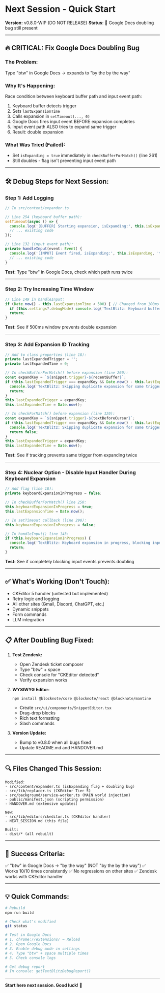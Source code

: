 # Next Session - Quick Start

**Version:** v0.8.0-WIP (DO NOT RELEASE)
**Status:** 🚨 Google Docs doubling bug still present

---

## 🔥 CRITICAL: Fix Google Docs Doubling Bug

### The Problem:
Type "btw" in Google Docs → expands to "by the by the way"

### Why It's Happening:
Race condition between keyboard buffer path and input event path:
1. Keyboard buffer detects trigger
2. Sets `lastExpansionTime`
3. Calls expansion in `setTimeout(..., 0)`
4. Google Docs fires input event BEFORE expansion completes
5. Input event path ALSO tries to expand same trigger
6. Result: double expansion

### What Was Tried (Failed):
- Set `isExpanding = true` immediately in `checkBufferForMatch()` (line 261)
- Still doubles - flag isn't preventing input event path

---

## 🛠️ Debug Steps for Next Session:

### Step 1: Add Logging
```typescript
// In src/content/expander.ts

// Line 254 (keyboard buffer path):
setTimeout(async () => {
  console.log('[BUFFER] Starting expansion, isExpanding:', this.isExpanding, 'lastExpansionTime:', Date.now() - this.lastExpansionTime);
  // ... existing code
});

// Line 132 (input event path):
private handleInput(event: Event) {
  console.log('[INPUT] Event fired, isExpanding:', this.isExpanding, 'timeSinceLastExpansion:', Date.now() - this.lastExpansionTime);
  // ... existing code
}
```

**Test:** Type "btw" in Google Docs, check which path runs twice

---

### Step 2: Try Increasing Time Window
```typescript
// Line 149 in handleInput:
if (Date.now() - this.lastExpansionTime < 500) { // Changed from 100ms
  if (this.settings?.debugMode) console.log('TextBlitz: Keyboard buffer just handled expansion, skipping input event');
  return;
}
```

**Test:** See if 500ms window prevents double expansion

---

### Step 3: Add Expansion ID Tracking
```typescript
// Add to class properties (line 18):
private lastExpandedTrigger = '';
private lastExpandedTime = 0;

// In checkBufferForMatch() before expansion (line 260):
const expandKey = `${snippet.trigger}-${recentBuffer}`;
if (this.lastExpandedTrigger === expandKey && Date.now() - this.lastExpandedTime < 1000) {
  console.log('TextBlitz: Skipping duplicate expansion for same trigger');
  return;
}
this.lastExpandedTrigger = expandKey;
this.lastExpandedTime = Date.now();

// In checkForMatch() before expansion (line 120):
const expandKey = `${snippet.trigger}-${textBeforeCursor}`;
if (this.lastExpandedTrigger === expandKey && Date.now() - this.lastExpandedTime < 1000) {
  console.log('TextBlitz: Skipping duplicate expansion for same trigger');
  return false;
}
this.lastExpandedTrigger = expandKey;
this.lastExpandedTime = Date.now();
```

**Test:** See if tracking prevents same trigger from expanding twice

---

### Step 4: Nuclear Option - Disable Input Handler During Keyboard Expansion
```typescript
// Add flag (line 18):
private keyboardExpansionInProgress = false;

// In checkBufferForMatch() line 250:
this.keyboardExpansionInProgress = true;
this.lastExpansionTime = Date.now();

// In setTimeout callback (line 290):
this.keyboardExpansionInProgress = false;

// In handleInput() line 143:
if (this.keyboardExpansionInProgress) {
  console.log('TextBlitz: Keyboard expansion in progress, blocking input event');
  return;
}
```

**Test:** See if completely blocking input events prevents doubling

---

## ✅ What's Working (Don't Touch):

- CKEditor 5 handler (untested but implemented)
- Retry logic and logging
- All other sites (Gmail, Discord, ChatGPT, etc.)
- Dynamic snippets
- Form commands
- LLM integration

---

## 📋 After Doubling Bug Fixed:

1. **Test Zendesk:**
   - Open Zendesk ticket composer
   - Type "btw" + space
   - Check console for "CKEditor detected"
   - Verify expansion works

2. **WYSIWYG Editor:**
   ```bash
   npm install @blocknote/core @blocknote/react @blocknote/mantine
   ```
   - Create `src/ui/components/SnippetEditor.tsx`
   - Drag-drop blocks
   - Rich text formatting
   - Slash commands

3. **Version Update:**
   - Bump to v0.8.0 when all bugs fixed
   - Update README.md and HANDOVER.md

---

## 🔍 Files Changed This Session:

```
Modified:
- src/content/expander.ts (isExpanding flag + doubling bug)
- src/lib/replacer.ts (CKEditor Tier 5)
- src/background/service-worker.ts (MAIN world injection)
- public/manifest.json (scripting permission)
- HANDOVER.md (extensive updates)

New:
- src/lib/editors/ckeditor.ts (CKEditor handler)
- NEXT_SESSION.md (this file)

Built:
- dist/* (all rebuilt)
```

---

## 🎯 Success Criteria:

✅ "btw" in Google Docs → "by the way" (NOT "by the by the way")
✅ Works 10/10 times consistently
✅ No regressions on other sites
✅ Zendesk works with CKEditor handler

---

## 💡 Quick Commands:

```bash
# Rebuild
npm run build

# Check what's modified
git status

# Test in Google Docs
# 1. chrome://extensions/ → Reload
# 2. Open Google Docs
# 3. Enable debug mode in settings
# 4. Type "btw" + space multiple times
# 5. Check console logs

# Get debug report
# In console: getTextBlitzDebugReport()
```

---

**Start here next session. Good luck! 🚀**
